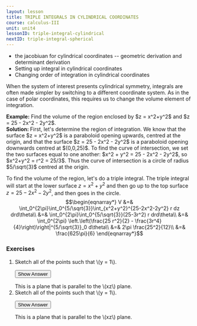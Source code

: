 ```yaml
---
layout: lesson
title: TRIPLE INTEGRALS IN CYLINDRICAL COORDINATES
course: calculus-III
unit: unit4
lessonID: triple-integral-cylindrical
nextID: triple-integral-spherical
---
```


- the jacobiuan for cylindrical coordinates -- geometric derivation and determinant derivation
- Setting up integral in cylindrical coordinates
- Changing order of integration in cylindrical coordinates

When the system of interest presents cylindrical symmetry, integrals are often made simpler by switching to a different coordinate system. As in the case of polar coordinates, this requires us to change the volume element of integration.

<div class="example">
<b> Example:</b>
Find the volume of the region enclosed by $z = x^2+y^2$ and $z = 25 - 2x^2 - 2y^2$. 

<div class="exampleSolution">
<b> Solution: </b> First, let's determine the region of integration. We know that the surface $z = x^2+y^2$ is a paraboloid opening upwards, centred at the origin, and that the surface $z = 25 - 2x^2 - 2y^2$ is a paraboloid opening downwards centred at $(0,0,25)$. To find the curve of intersection, we set the two surfaces equal to one another:
$x^2 + y^2 = 25 - 2x^2 - 2y^2$, so $x^2+y^2 = r^2 = 25/3$. Thus the curve of intersection is a circle of radius $5/\sqrt{3}$ centred at the origin.

To find the volume of the region, let's do a triple integral. The triple integral will start at the lower surface $z = x^2+y^2$ and then go up to the top surface $z = 25 - 2x^2 - 2y^2$, and then goes in the circle.
$$\begin{eqnarray*}
V &=& \int_0^{2\pi}\int_0^{5/\sqrt{3}}\int_{x^2+y^2}^{25-2x^2-2y^2} r dz drd\theta\\
&=& \int_0^{2\pi}\int_0^{5/\sqrt{3}}(25-3r^2) r drd\theta\\
&=& \int_0^{2\pi} \left.\left(\frac{25 r^2}{2} - \frac{3r^4}{4}\right)\right|^{5/\sqrt{3}}_0 d\theta\\
&=& 2\pi \frac{25^2}{12}\\
&=& \frac{625\pi}{6}
\end{eqnarray*}$$
</div>
</div>

### Exercises

<ol>
<li> <div> Sketch all of the points such that \(y = 1\). </div>

<button onclick="myFunction('answer2')" class="answerButton">Show Answer</button>
<div  id="answer2" class="answer">
This is a plane that is parallel to the \(xz\) plane. 
</div> </li>
<li> <div> Sketch all of the points such that \(y = 1\). </div>

<button onclick="myFunction('answer2')" class="answerButton">Show Answer</button>
<div  id="answer2" class="answer">
This is a plane that is parallel to the \(xz\) plane. 
</div> </li>
</ol>
